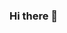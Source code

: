 ### Hi there 👋

<!--
**anupkhobragade/anupkhobragade** is a ✨ _special_ ✨ repository because its `README.md` (this file) appears on your GitHub profile.

Here are some ideas to get you started:

- 🔭 I’m currently working on  Testing
- 🌱 I’m currently learning selenium
- 🤔 I’m looking for help with professional
- 💬 Ask me about anything
- 📫 How to reach me: anupkhobragade@gmail.com 
- 😄 Pronouns: Anya (lol)
- ⚡ Fun fact: I am half finish
-->
